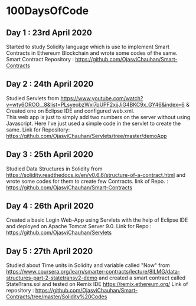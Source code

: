# 100DaysOfCode
## Day 1 : 23rd April 2020
Started to study Solidity language which is use to implement Smart Contracts in Ethereum Blockchain and wrote some codes of the same.
Smart Contract Repository : https://github.com/OjasviChauhan/Smart-Contracts
## Day 2 : 24th April 2020
Studied Servlets from https://www.youtube.com/watch?v=wty6OROO__8&list=PLsyeobzWxl7pUPF2xjjJiG4BKC9x_GY46&index=6 & Created one on Eclipse IDE and configured web.xml.   
This web app is just to simply add two numbers on the server without using Javascript. Here I've just used a simple code in the servlet to create the same.
Link for Repository: https://github.com/OjasviChauhan/Servlets/tree/master/demoApp
## Day 3 : 25th April 2020
Studied Data Structures in Solidity from https://solidity.readthedocs.io/en/v0.6.6/structure-of-a-contract.html and wrote some codes for them to create few Contracts.
link of Repo. : https://github.com/OjasviChauhan/Smart-Contracts
## Day 4 : 26th April 2020
Created a basic Login Web-App using Servlets with the help of Eclipse IDE and deployed on Apache Tomcat Server 9.0.
Link for Repo : https://github.com/OjasviChauhan/Servlets
## Day 5 : 27th April 2020
Studied about Time units in Solidity and variable called "Now" from https://www.coursera.org/learn/smarter-contracts/lecture/8lLMG/data-structures-part-2-statetransv2-demo and created a smart contract called StateTrans.sol and tested on Remix IDE https://remix.ethereum.org/
Link of repository : https://github.com/OjasviChauhan/Smart-Contracts/tree/master/Solidity%20Codes
